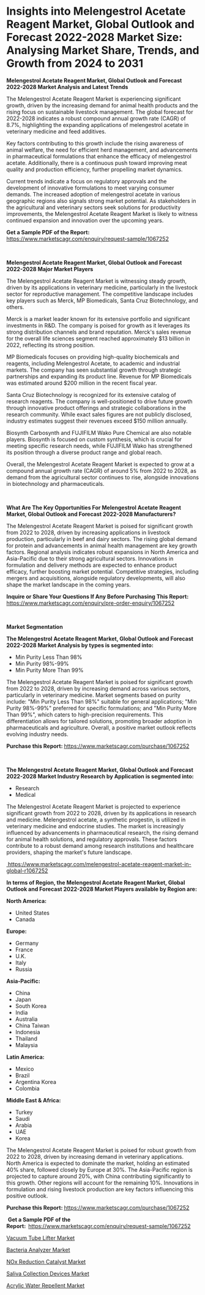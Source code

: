 <p><h1>Insights into Melengestrol Acetate Reagent Market, Global Outlook and Forecast 2022-2028 Market Size: Analysing Market Share, Trends, and Growth from 2024 to 2031</h1></p><p><strong>Melengestrol Acetate Reagent Market, Global Outlook and Forecast 2022-2028 Market Analysis and Latest Trends</strong></p>
<p><p>The Melengestrol Acetate Reagent Market is experiencing significant growth, driven by the increasing demand for animal health products and the rising focus on sustainable livestock management. The global forecast for 2022-2028 indicates a robust compound annual growth rate (CAGR) of 8.7%, highlighting the expanding applications of melengestrol acetate in veterinary medicine and feed additives. </p><p>Key factors contributing to this growth include the rising awareness of animal welfare, the need for efficient herd management, and advancements in pharmaceutical formulations that enhance the efficacy of melengestrol acetate. Additionally, there is a continuous push toward improving meat quality and production efficiency, further propelling market dynamics. </p><p>Current trends indicate a focus on regulatory approvals and the development of innovative formulations to meet varying consumer demands. The increased adoption of melengestrol acetate in various geographic regions also signals strong market potential. As stakeholders in the agricultural and veterinary sectors seek solutions for productivity improvements, the Melengestrol Acetate Reagent Market is likely to witness continued expansion and innovation over the upcoming years.</p></p>
<p><strong>Get a Sample PDF of the Report:&nbsp;</strong> <a href="https://www.marketscagr.com/enquiry/request-sample/1067252">https://www.marketscagr.com/enquiry/request-sample/1067252</a></p>
<p>&nbsp;</p>
<p><strong>Melengestrol Acetate Reagent Market, Global Outlook and Forecast 2022-2028 Major Market Players</strong></p>
<p><p>The Melengestrol Acetate Reagent Market is witnessing steady growth, driven by its applications in veterinary medicine, particularly in the livestock sector for reproductive management. The competitive landscape includes key players such as Merck, MP Biomedicals, Santa Cruz Biotechnology, and others. </p><p>Merck is a market leader known for its extensive portfolio and significant investments in R&D. The company is poised for growth as it leverages its strong distribution channels and brand reputation. Merck's sales revenue for the overall life sciences segment reached approximately $13 billion in 2022, reflecting its strong position.</p><p>MP Biomedicals focuses on providing high-quality biochemicals and reagents, including Melengestrol Acetate, to academic and industrial markets. The company has seen substantial growth through strategic partnerships and expanding its product line. Revenue for MP Biomedicals was estimated around $200 million in the recent fiscal year.</p><p>Santa Cruz Biotechnology is recognized for its extensive catalog of research reagents. The company is well-positioned to drive future growth through innovative product offerings and strategic collaborations in the research community. While exact sales figures are not publicly disclosed, industry estimates suggest their revenues exceed $150 million annually.</p><p>Biosynth Carbosynth and FUJIFILM Wako Pure Chemical are also notable players. Biosynth is focused on custom synthesis, which is crucial for meeting specific research needs, while FUJIFILM Wako has strengthened its position through a diverse product range and global reach.</p><p>Overall, the Melengestrol Acetate Reagent Market is expected to grow at a compound annual growth rate (CAGR) of around 5% from 2022 to 2028, as demand from the agricultural sector continues to rise, alongside innovations in biotechnology and pharmaceuticals.</p></p>
<p>&nbsp;</p>
<p><strong>What Are The Key Opportunities For Melengestrol Acetate Reagent Market, Global Outlook and Forecast 2022-2028 Manufacturers?</strong></p>
<p><p>The Melengestrol Acetate Reagent Market is poised for significant growth from 2022 to 2028, driven by increasing applications in livestock production, particularly in beef and dairy sectors. The rising global demand for protein and advancements in animal health management are key growth factors. Regional analysis indicates robust expansions in North America and Asia-Pacific due to their strong agricultural sectors. Innovations in formulation and delivery methods are expected to enhance product efficacy, further boosting market potential. Competitive strategies, including mergers and acquisitions, alongside regulatory developments, will also shape the market landscape in the coming years.</p></p>
<p><strong>Inquire or Share Your Questions If Any Before Purchasing This Report:</strong> <a href="https://www.marketscagr.com/enquiry/pre-order-enquiry/1067252">https://www.marketscagr.com/enquiry/pre-order-enquiry/1067252</a></p>
<p>&nbsp;</p>
<p><strong>Market Segmentation</strong></p>
<p><strong>The Melengestrol Acetate Reagent Market, Global Outlook and Forecast 2022-2028 Market Analysis by types is segmented into:</strong></p>
<p><ul><li>Min Purity Less Than 98%</li><li>Min Purity 98%-99%</li><li>Min Purity More Than 99%</li></ul></p>
<p><p>The Melengestrol Acetate Reagent Market is poised for significant growth from 2022 to 2028, driven by increasing demand across various sectors, particularly in veterinary medicine. Market segments based on purity include: "Min Purity Less Than 98%" suitable for general applications; "Min Purity 98%-99%" preferred for specific formulations; and "Min Purity More Than 99%", which caters to high-precision requirements. This differentiation allows for tailored solutions, promoting broader adoption in pharmaceuticals and agriculture. Overall, a positive market outlook reflects evolving industry needs.</p></p>
<p><strong>Purchase this Report:&nbsp;</strong><a href="https://www.marketscagr.com/purchase/1067252">https://www.marketscagr.com/purchase/1067252</a></p>
<p>&nbsp;</p>
<p><strong>The Melengestrol Acetate Reagent Market, Global Outlook and Forecast 2022-2028 Market Industry Research by Application is segmented into:</strong></p>
<p><ul><li>Research</li><li>Medical</li></ul></p>
<p><p>The Melengestrol Acetate Reagent Market is projected to experience significant growth from 2022 to 2028, driven by its applications in research and medicine. Melengestrol acetate, a synthetic progestin, is utilized in veterinary medicine and endocrine studies. The market is increasingly influenced by advancements in pharmaceutical research, the rising demand for animal health solutions, and regulatory approvals. These factors contribute to a robust demand among research institutions and healthcare providers, shaping the market's future landscape.</p></p>
<p><a href="https://www.marketscagr.com/melengestrol-acetate-reagent-market-in-global-r1067252">&nbsp;https://www.marketscagr.com/melengestrol-acetate-reagent-market-in-global-r1067252</a></p>
<p><strong>In terms of Region, the Melengestrol Acetate Reagent Market, Global Outlook and Forecast 2022-2028 Market Players available by Region are:</strong></p>
<p>
    <p> <strong> North America: </strong>
        <ul>
            <li>United States</li>
            <li>Canada</li>
        </ul>
        </p> 
    <p> <strong> Europe: </strong>
        <ul>
            <li>Germany</li>
            <li>France</li>
            <li>U.K.</li>
            <li>Italy</li>
            <li>Russia</li>
        </ul>
        </p> 
    <p> <strong> Asia-Pacific: </strong>
        <ul>
            <li>China</li>
            <li>Japan</li>
            <li>South Korea</li>
            <li>India</li>
            <li>Australia</li>
            <li>China Taiwan</li>
            <li>Indonesia</li>
            <li>Thailand</li>
            <li>Malaysia</li>
        </ul>
        </p> 
    <p> <strong> Latin America: </strong>
        <ul>
            <li>Mexico</li>
            <li>Brazil</li>
            <li>Argentina Korea</li>
            <li>Colombia</li>
        </ul>
        </p> 
    <p> <strong> Middle East & Africa: </strong>
        <ul>
            <li>Turkey</li>
            <li>Saudi</li>
            <li>Arabia</li>
            <li>UAE</li>
            <li>Korea</li>
        </ul>
    </p>
    </p>
<p><p>The Melengestrol Acetate Reagent Market is poised for robust growth from 2022 to 2028, driven by increasing demand in veterinary applications. North America is expected to dominate the market, holding an estimated 40% share, followed closely by Europe at 30%. The Asia-Pacific region is projected to capture around 20%, with China contributing significantly to this growth. Other regions will account for the remaining 10%. Innovations in formulation and rising livestock production are key factors influencing this positive outlook.</p></p>
<p><strong>Purchase this Report: </strong><a href="https://www.marketscagr.com/purchase/1067252">https://www.marketscagr.com/purchase/1067252</a></p>
<p>&nbsp;<strong>Get a Sample PDF of the Report:&nbsp;&nbsp;</strong><a href="https://www.marketscagr.com/enquiry/request-sample/1067252">https://www.marketscagr.com/enquiry/request-sample/1067252</a></p>
<p><strong></strong></p>
<p><p><a href="https://medium.com/@henrykihn_12939/the-vacuum-tube-lifter-market-has-witnessed-significant-growth-in-recent-years-and-this-trend-is-fda221a1d432">Vacuum Tube Lifter Market</a></p><p><a href="https://medium.com/@henrykihn_12939/the-bacteria-analyzer-market-insights-report-offers-an-in-depth-and-thorough-analysis-of-the-5b0fbfdb1d18">Bacteria Analyzer Market</a></p><p><a href="https://issuu.com/reportprime-2/docs/nox-reduction-catalyst-market-size-_36690aaaba71fd">NOx Reduction Catalyst Market</a></p><p><a href="https://www.linkedin.com/pulse/insights-saliva-collection-devices-market-players-size-geographical-yojze?trackingId=Fckho7YUR26dwHuoSQ8byw%3D%3D">Saliva Collection Devices Market</a></p><p><a href="https://issuu.com/reportprime-2/docs/acrylic-water-repellent-market-size_8ef226d3a1779a">Acrylic Water Repellent Market</a></p></p>